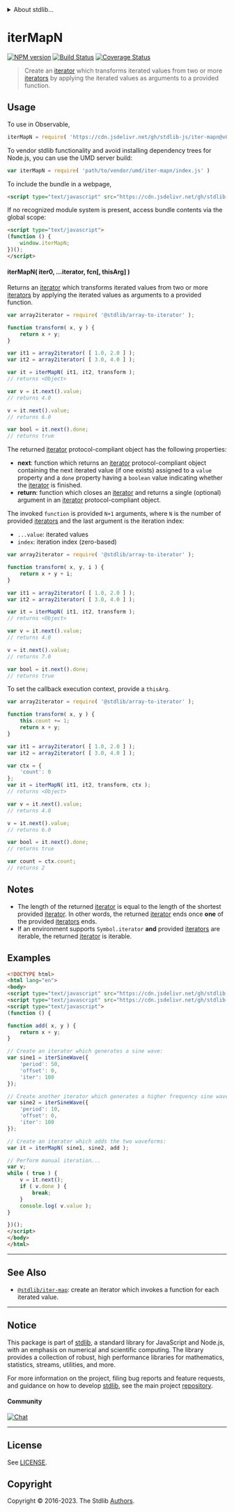 <!--

@license Apache-2.0

Copyright (c) 2019 The Stdlib Authors.

Licensed under the Apache License, Version 2.0 (the "License");
you may not use this file except in compliance with the License.
You may obtain a copy of the License at

   http://www.apache.org/licenses/LICENSE-2.0

Unless required by applicable law or agreed to in writing, software
distributed under the License is distributed on an "AS IS" BASIS,
WITHOUT WARRANTIES OR CONDITIONS OF ANY KIND, either express or implied.
See the License for the specific language governing permissions and
limitations under the License.

-->


<details>
  <summary>
    About stdlib...
  </summary>
  <p>We believe in a future in which the web is a preferred environment for numerical computation. To help realize this future, we've built stdlib. stdlib is a standard library, with an emphasis on numerical and scientific computation, written in JavaScript (and C) for execution in browsers and in Node.js.</p>
  <p>The library is fully decomposable, being architected in such a way that you can swap out and mix and match APIs and functionality to cater to your exact preferences and use cases.</p>
  <p>When you use stdlib, you can be absolutely certain that you are using the most thorough, rigorous, well-written, studied, documented, tested, measured, and high-quality code out there.</p>
  <p>To join us in bringing numerical computing to the web, get started by checking us out on <a href="https://github.com/stdlib-js/stdlib">GitHub</a>, and please consider <a href="https://opencollective.com/stdlib">financially supporting stdlib</a>. We greatly appreciate your continued support!</p>
</details>

# iterMapN

[![NPM version][npm-image]][npm-url] [![Build Status][test-image]][test-url] [![Coverage Status][coverage-image]][coverage-url] <!-- [![dependencies][dependencies-image]][dependencies-url] -->

> Create an [iterator][mdn-iterator-protocol] which transforms iterated values from two or more [iterators][mdn-iterator-protocol] by applying the iterated values as arguments to a provided function.

<!-- Section to include introductory text. Make sure to keep an empty line after the intro `section` element and another before the `/section` close. -->

<section class="intro">

</section>

<!-- /.intro -->

<!-- Package usage documentation. -->



<section class="usage">

## Usage

To use in Observable,

```javascript
iterMapN = require( 'https://cdn.jsdelivr.net/gh/stdlib-js/iter-mapn@v0.1.1-umd/browser.js' )
```

To vendor stdlib functionality and avoid installing dependency trees for Node.js, you can use the UMD server build:

```javascript
var iterMapN = require( 'path/to/vendor/umd/iter-mapn/index.js' )
```

To include the bundle in a webpage,

```html
<script type="text/javascript" src="https://cdn.jsdelivr.net/gh/stdlib-js/iter-mapn@v0.1.1-umd/browser.js"></script>
```

If no recognized module system is present, access bundle contents via the global scope:

```html
<script type="text/javascript">
(function () {
    window.iterMapN;
})();
</script>
```

#### iterMapN( iter0, ...iterator, fcn\[, thisArg] )

Returns an [iterator][mdn-iterator-protocol] which transforms iterated values from two or more [iterators][mdn-iterator-protocol] by applying the iterated values as arguments to a provided function.

```javascript
var array2iterator = require( '@stdlib/array-to-iterator' );

function transform( x, y ) {
    return x + y;
}

var it1 = array2iterator( [ 1.0, 2.0 ] );
var it2 = array2iterator( [ 3.0, 4.0 ] );

var it = iterMapN( it1, it2, transform );
// returns <Object>

var v = it.next().value;
// returns 4.0

v = it.next().value;
// returns 6.0

var bool = it.next().done;
// returns true
```

The returned [iterator][mdn-iterator-protocol] protocol-compliant object has the following properties:

-   **next**: function which returns an [iterator][mdn-iterator-protocol] protocol-compliant object containing the next iterated value (if one exists) assigned to a `value` property and a `done` property having a `boolean` value indicating whether the [iterator][mdn-iterator-protocol] is finished.
-   **return**: function which closes an [iterator][mdn-iterator-protocol] and returns a single (optional) argument in an [iterator][mdn-iterator-protocol] protocol-compliant object.

The invoked `function` is provided `N+1` arguments, where `N` is the number of provided [iterators][mdn-iterator-protocol] and the last argument is the iteration index:

-   `...value`: iterated values
-   `index`: iteration index (zero-based)

```javascript
var array2iterator = require( '@stdlib/array-to-iterator' );

function transform( x, y, i ) {
    return x + y + i;
}

var it1 = array2iterator( [ 1.0, 2.0 ] );
var it2 = array2iterator( [ 3.0, 4.0 ] );

var it = iterMapN( it1, it2, transform );
// returns <Object>

var v = it.next().value;
// returns 4.0

v = it.next().value;
// returns 7.0

var bool = it.next().done;
// returns true
```

To set the callback execution context, provide a `thisArg`.

<!-- eslint-disable no-invalid-this -->

```javascript
var array2iterator = require( '@stdlib/array-to-iterator' );

function transform( x, y ) {
    this.count += 1;
    return x + y;
}

var it1 = array2iterator( [ 1.0, 2.0 ] );
var it2 = array2iterator( [ 3.0, 4.0 ] );

var ctx = {
    'count': 0
};
var it = iterMapN( it1, it2, transform, ctx );
// returns <Object>

var v = it.next().value;
// returns 4.0

v = it.next().value;
// returns 6.0

var bool = it.next().done;
// returns true

var count = ctx.count;
// returns 2
```

</section>

<!-- /.usage -->

<!-- Package usage notes. Make sure to keep an empty line after the `section` element and another before the `/section` close. -->

<section class="notes">

## Notes

-   The length of the returned [iterator][mdn-iterator-protocol] is equal to the length of the shortest provided [iterator][mdn-iterator-protocol]. In other words, the returned [iterator][mdn-iterator-protocol] ends once **one** of the provided [iterators][mdn-iterator-protocol] ends.
-   If an environment supports `Symbol.iterator` **and** provided [iterators][mdn-iterator-protocol] are iterable, the returned [iterator][mdn-iterator-protocol] is iterable.

</section>

<!-- /.notes -->

<!-- Package usage examples. -->

<section class="examples">

## Examples

<!-- eslint no-undef: "error" -->

```html
<!DOCTYPE html>
<html lang="en">
<body>
<script type="text/javascript" src="https://cdn.jsdelivr.net/gh/stdlib-js/simulate-iter-sine-wave@umd/browser.js"></script>
<script type="text/javascript" src="https://cdn.jsdelivr.net/gh/stdlib-js/iter-mapn@v0.1.1-umd/browser.js"></script>
<script type="text/javascript">
(function () {

function add( x, y ) {
    return x + y;
}

// Create an iterator which generates a sine wave:
var sine1 = iterSineWave({
    'period': 50,
    'offset': 0,
    'iter': 100
});

// Create another iterator which generates a higher frequency sine wave:
var sine2 = iterSineWave({
    'period': 10,
    'offset': 0,
    'iter': 100
});

// Create an iterator which adds the two waveforms:
var it = iterMapN( sine1, sine2, add );

// Perform manual iteration...
var v;
while ( true ) {
    v = it.next();
    if ( v.done ) {
        break;
    }
    console.log( v.value );
}

})();
</script>
</body>
</html>
```

</section>

<!-- /.examples -->

<!-- Section to include cited references. If references are included, add a horizontal rule *before* the section. Make sure to keep an empty line after the `section` element and another before the `/section` close. -->

<section class="references">

</section>

<!-- /.references -->

<!-- Section for related `stdlib` packages. Do not manually edit this section, as it is automatically populated. -->

<section class="related">

* * *

## See Also

-   <span class="package-name">[`@stdlib/iter-map`][@stdlib/iter/map]</span><span class="delimiter">: </span><span class="description">create an iterator which invokes a function for each iterated value.</span>

</section>

<!-- /.related -->

<!-- Section for all links. Make sure to keep an empty line after the `section` element and another before the `/section` close. -->


<section class="main-repo" >

* * *

## Notice

This package is part of [stdlib][stdlib], a standard library for JavaScript and Node.js, with an emphasis on numerical and scientific computing. The library provides a collection of robust, high performance libraries for mathematics, statistics, streams, utilities, and more.

For more information on the project, filing bug reports and feature requests, and guidance on how to develop [stdlib][stdlib], see the main project [repository][stdlib].

#### Community

[![Chat][chat-image]][chat-url]

---

## License

See [LICENSE][stdlib-license].


## Copyright

Copyright &copy; 2016-2023. The Stdlib [Authors][stdlib-authors].

</section>

<!-- /.stdlib -->

<!-- Section for all links. Make sure to keep an empty line after the `section` element and another before the `/section` close. -->

<section class="links">

[npm-image]: http://img.shields.io/npm/v/@stdlib/iter-mapn.svg
[npm-url]: https://npmjs.org/package/@stdlib/iter-mapn

[test-image]: https://github.com/stdlib-js/iter-mapn/actions/workflows/test.yml/badge.svg?branch=v0.1.1
[test-url]: https://github.com/stdlib-js/iter-mapn/actions/workflows/test.yml?query=branch:v0.1.1

[coverage-image]: https://img.shields.io/codecov/c/github/stdlib-js/iter-mapn/main.svg
[coverage-url]: https://codecov.io/github/stdlib-js/iter-mapn?branch=main

<!--

[dependencies-image]: https://img.shields.io/david/stdlib-js/iter-mapn.svg
[dependencies-url]: https://david-dm.org/stdlib-js/iter-mapn/main

-->

[chat-image]: https://img.shields.io/gitter/room/stdlib-js/stdlib.svg
[chat-url]: https://app.gitter.im/#/room/#stdlib-js_stdlib:gitter.im

[stdlib]: https://github.com/stdlib-js/stdlib

[stdlib-authors]: https://github.com/stdlib-js/stdlib/graphs/contributors

[umd]: https://github.com/umdjs/umd
[es-module]: https://developer.mozilla.org/en-US/docs/Web/JavaScript/Guide/Modules

[deno-url]: https://github.com/stdlib-js/iter-mapn/tree/deno
[umd-url]: https://github.com/stdlib-js/iter-mapn/tree/umd
[esm-url]: https://github.com/stdlib-js/iter-mapn/tree/esm
[branches-url]: https://github.com/stdlib-js/iter-mapn/blob/main/branches.md

[stdlib-license]: https://raw.githubusercontent.com/stdlib-js/iter-mapn/main/LICENSE

[mdn-iterator-protocol]: https://developer.mozilla.org/en-US/docs/Web/JavaScript/Reference/Iteration_protocols#The_iterator_protocol

<!-- <related-links> -->

[@stdlib/iter/map]: https://github.com/stdlib-js/iter-map/tree/umd

<!-- </related-links> -->

</section>

<!-- /.links -->
